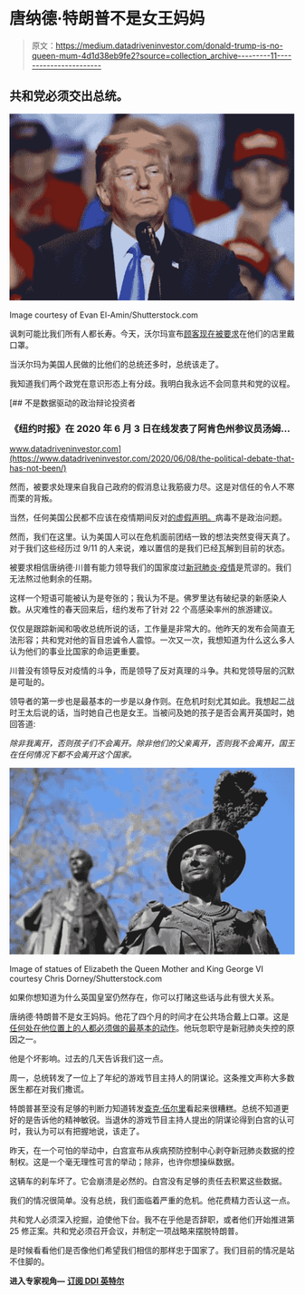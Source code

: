 # 唐纳德·特朗普不是女王妈妈

> 原文：<https://medium.datadriveninvestor.com/donald-trump-is-no-queen-mum-4d1d38eb9fe2?source=collection_archive---------11----------------------->

## 共和党必须交出总统。

![](img/a5e4a349e6f7de128137310e90781b3b.png)

Image courtesy of Evan El-Amin/Shutterstock.com

讽刺可能比我们所有人都长寿。今天，沃尔玛宣布[顾客现在被要求](https://www.cnn.com/2020/07/15/business/walmart-masks/index.html)在他们的店里戴口罩。

当沃尔玛为美国人民做的比他们的总统还多时，总统该走了。

我知道我们两个政党在意识形态上有分歧。我明白我永远不会同意共和党的议程。

[](https://www.datadriveninvestor.com/2020/06/08/the-political-debate-that-has-not-been/) [## 不是数据驱动的政治辩论投资者

### 《纽约时报》在 2020 年 6 月 3 日在线发表了阿肯色州参议员汤姆…

www.datadriveninvestor.com](https://www.datadriveninvestor.com/2020/06/08/the-political-debate-that-has-not-been/) 

然而，被要求处理来自我自己政府的假消息让我筋疲力尽。这是对信任的令人不寒而栗的背叛。

当然，任何美国公民都不应该在疫情期间反对[的虚假声明。](https://www.theguardian.com/us-news/2020/apr/14/trump-coronavirus-alerts-disinformation-timeline)病毒不是政治问题。

然而，我们在这里。认为美国人可以在危机面前团结一致的想法突然变得天真了。对于我们这些经历过 9/11 的人来说，难以置信的是我们已经瓦解到目前的状态。

被要求相信唐纳德·川普有能力领导我们的国家度过[新冠肺炎·疫情](https://www.who.int/emergencies/diseases/novel-coronavirus-2019)是荒谬的。我们无法熬过他剩余的任期。

这样一个短语可能被认为是夸张的；我认为不是。佛罗里达有破纪录的新感染人数。从灾难性的春天回来后，纽约发布了针对 22 个高感染率州的旅游建议。

仅仅是跟踪新闻和吸收总统所说的话，工作量是非常大的。他昨天的发布会简直无法形容；共和党对他的盲目忠诚令人震惊。一次又一次，我想知道为什么这么多人认为他们的事业比国家的命运更重要。

川普没有领导反对疫情的斗争，而是领导了反对真理的斗争。共和党领导层的沉默是可耻的。

领导者的第一步也是最基本的一步是以身作则。在危机时刻尤其如此。我想起二战时王太后说的话，当时她自己也是女王。当被问及她的孩子是否会离开英国时，她回答道:

*除非我离开，否则孩子们不会离开。除非他们的父亲离开，否则我不会离开，国王在任何情况下都不会离开这个国家。*

![](img/9884f4e3fcb6efbd16ee86c9597a9bdd.png)

Image of statues of Elizabeth the Queen Mother and King George VI courtesy Chris Dorney/Shutterstock.com

如果你想知道为什么英国皇室仍然存在，你可以打赌这些话与此有很大关系。

唐纳德·特朗普不是女王妈妈。他花了四个月的时间才在公共场合戴上口罩。这是[任何处在他位置上的人都必须做的最基本的动作](https://www.politico.com/news/2020/07/14/trump-urges-americans-to-wear-masks-361836)。他玩忽职守是新冠肺炎失控的原因之一。

他是个坏影响。过去的几天告诉我们这一点。

周一，总统转发了一位上了年纪的游戏节目主持人的阴谋论。这条推文声称大多数医生都在对我们撒谎。

特朗普甚至没有足够的判断力知道转发[查克·伍尔里](https://en.wikipedia.org/wiki/Chuck_Woolery)看起来很糟糕。总统不知道更好的是告诉他的精神敏锐。当退休的游戏节目主持人提出的阴谋论得到白宫的认可时，我认为可以有把握地说，该走了。

昨天，在一个可怕的举动中，白宫宣布从疾病预防控制中心剥夺新冠肺炎数据的控制权。这是一个毫无理性可言的举动；除非，也许你想操纵数据。

这辆车的刹车坏了。它会崩溃是必然的。白宫没有足够的责任去积累这些数据。

我们的情况很简单。没有总统，我们面临着严重的危机。他花费精力否认这一点。

共和党人必须深入挖掘，迫使他下台。我不在乎他是否辞职，或者他们开始推进第 25 修正案。共和党必须召开会议，并制定一项战略来摆脱特朗普。

是时候看看他们是否像他们希望我们相信的那样忠于国家了。我们目前的情况是站不住脚的。

**进入专家视角—** [**订阅 DDI 英特尔**](https://datadriveninvestor.com/ddi-intel)